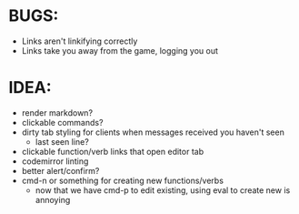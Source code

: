 BUGS:
=====

* Links aren't linkifying correctly
* Links take you away from the game, logging you out

IDEA:
=====

* render markdown?
* clickable commands?
* dirty tab styling for clients when messages received you haven't seen
  * last seen line?
* clickable function/verb links that open editor tab
* codemirror linting
* better alert/confirm?
* cmd-n or something for creating new functions/verbs
  * now that we have cmd-p to edit existing, using eval to create new is annoying

